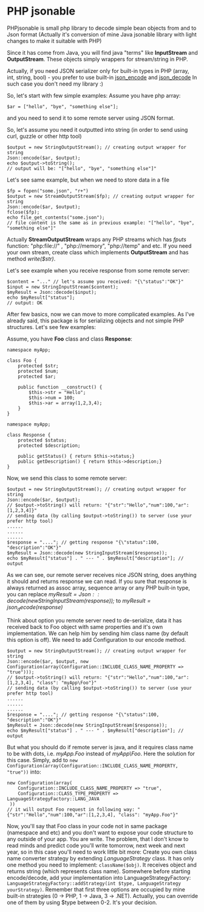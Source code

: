 PHP jsonable
========

PHPjsonable is small php library to decode simple bean objects from and to Json format (Actually it's conversion of mine Java jsonable library with light changes to make it suitable with PHP)

Since it has come from Java, you will find java "terms" like **InputStream** and **OutputStream**.
These objects simply wrappers for stream/string in PHP.

Actually, if you need JSON serializer only for built-in types in PHP (array, int, string, bool) - you prefer to use built-in [json_encode](http://php.net/manual/en/function.json-encode.php) and [json_decode](http://php.net/manual/en/function.json-decode.php)
In such case you don't need my library :)

So, let's start with few simple examples: Assume you have php array:

    $ar = ["hello", "bye", "something else"];
    
and you need to send it to some remote server using JSON format.

So, let's assume you need it outputted into string (in order to send using curl, guzzle or other http tool)

    $output = new StringOutputStream(); // creating output wrapper for string
    Json::encode($ar, $output);
    echo $output->toString();
    // output will be: "["hello", "bye", "something else"]" 

Let's see same example, but when we need to store data in a file

    $fp = fopen("some.json", "r+")
    $output = new StreamOutputStream($fp); // creating output wrapper for string
    Json::encode($ar, $output);
    fclose($fp);
    echo file_get_contents("some.json");
    // file content is the same as in previous example: "["hello", "bye", "something else"]" 
    
Actually **StreamOutputStream** wraps any PHP streams which has *fputs* function: "php:file://" , "php://memory", "php://temp" and etc.
If you need your own stream, create class which implements **OutputStream** and has method *write($str)*. 


Let's see example when you receive response from some remote server:

    $content = "..." // let's assume you received: "{\"status":"OK"}"
    $input = new StringInputStream($content);
    $myResult = Json::decode($input);
    echo $myResult["status"];
    // output: OK
    
After few basics, now we can move to more complicated examples. As I've already said, this package is for serializing objects and not simple PHP structures.
Let's see few examples:

Assume, you have **Foo** class and class **Response**:

    namespace myApp;
    
    class Foo {
        protected $str;
        protected $num;
        protected $ar;
        
        public function __construct() {
            $this->str = "Hello";
            $this->num = 100;
            $this->ar = array(1,2,3,4);
        }
    }
    
    namespace myApp;
        
    class Response {
        protected $status;
        protected $description;
        
        public getStatus() { return $this->status;}
        public getDescription() { return $this->description;}
    }
    
Now, we send this class to some remote server:
 
    $output = new StringOutputStream(); // creating output wrapper for string
    Json::encode($ar, $output);
    // $output->toString() will return: "{"str":"Hello","num":100,"ar":[1,2,3,4]}" 
    // sending data (by calling $output->toString()) to server (use your prefer http tool) 
    ......
    ......
    ......
    $response = "...."; // getting response "{\"status":100, "description":"OK"}"
    $myResult = Json::decode(new StringInputStream($response));
    echo $myResult["status"] . " --- " . $myResult["description"]; // output    

As we can see, our remote server receives nice JSON string, does anything it should and returns response we can read. 
If you sure that response is always returned as assoc array, sequence array or any PHP built-in type, you can replace
*$myResult = Json::decode(new StringInputStream($response));* to *$myResult = json_decode($response)*

Think about option you remote server need to de-serialize, data it has received back to Foo object with same properties and 
it's own implementation. We can help him by sending him class name (by default this option is off). We need to add Configuration to our encode method.

    $output = new StringOutputStream(); // creating output wrapper for string
    Json::encode($ar, $output, new Configuration(array(Configuration::INCLUDE_CLASS_NAME_PROPERTY => "true")));
    // $output->toString() will return: "{"str":"Hello","num":100,"ar":[1,2,3,4], "class": "myApp\Foo"}" 
    // sending data (by calling $output->toString()) to server (use your prefer http tool) 
    ......
    ......
    ......
    $response = "...."; // getting response "{\"status":100, "description":"OK"}"
    $myResult = Json::decode(new StringInputStream($response));
    echo $myResult["status"] . " --- " . $myResult["description"]; // output 
    
But what you should do if remote server is java, and it requires class name to be with dots, i.e. *myApp.Foo* instead of *myApp\Foo*.
Here the solution for this case. Simply, add to `new Configuration(array(Configuration::INCLUDE_CLASS_NAME_PROPERTY, "true"))`
into: 
    
    new Configuration(array(
        Configuration::INCLUDE_CLASS_NAME_PROPERTY => "true",
        Configuration::CLASS_TYPE_PROPERTY => LanguageStrategyFactory::LANG_JAVA
     ))
    // it will output Foo request in following way: "{"str":"Hello","num":100,"ar":[1,2,3,4], "class": "myApp.Foo"}"   

Now, you'll say that Foo class in your code not in same package (namespace and etc) and you don't want to expose your code structure to
any outside of your app. You are write. The problem, that I don't know to read minds and predict code you'll write tomorrow, next week and next year,
so in this case you'll need to work little bit more:
Create you own class name converter strategy by extending *LanguageStrategy* class. It has only one method you need to implement: `className($obj)`.
It receives object and returns string (which represents class name). Somewhere before starting encode/decode, add your implementation into
LanguageStrategyFactory: `LanguageStrategyFactory::addStrategy(int $type, LanguageStrategy yourStrategy)`. Remember that first three options are occupied
by mine built-in strategies (0 -> PHP, 1 -> Java, 3 -> .NET). Actually, you can override one of them by using $type between 0-2. It's your decision.